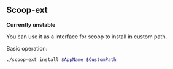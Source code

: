 ## Scoop-ext

**Currently unstable**

You can use it as a interface for scoop to install in custom path.

Basic operation:

```sh
./scoop-ext install $AppName $CustomPath
```
